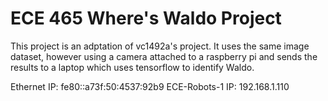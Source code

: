 # ECE 465 Where's Waldo Project

This project is an adptation of vc1492a's project.  It uses the same image dataset, however using a camera attached to a raspberry pi and sends the results to a laptop which uses tensorflow to identify Waldo.

Ethernet IP: fe80::a73f:50:4537:92b9
ECE-Robots-1 IP: 192.168.1.110
